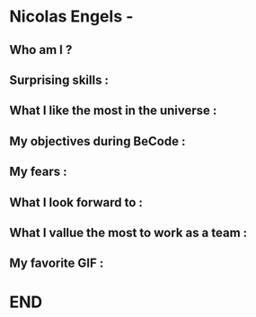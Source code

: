 # Nicolas Engels -

## Who am I ?

## Surprising skills :

## What I like the most in the universe :

## My objectives during BeCode :

## My fears :

## What I look forward to : 

## What I vallue the most to work as a team :

## My favorite GIF :

# END 
